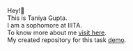 Hey!👋 <br>
This is Taniya Gupta. <br>
I am a sophomore at IIITA. <br>
To know more about me <a href = "https://github.com/taniya-27">visit here</a>. <br>
My created repository for this task <a href = "https://github.com/taniya-27/Go_Git">demo</a>.
